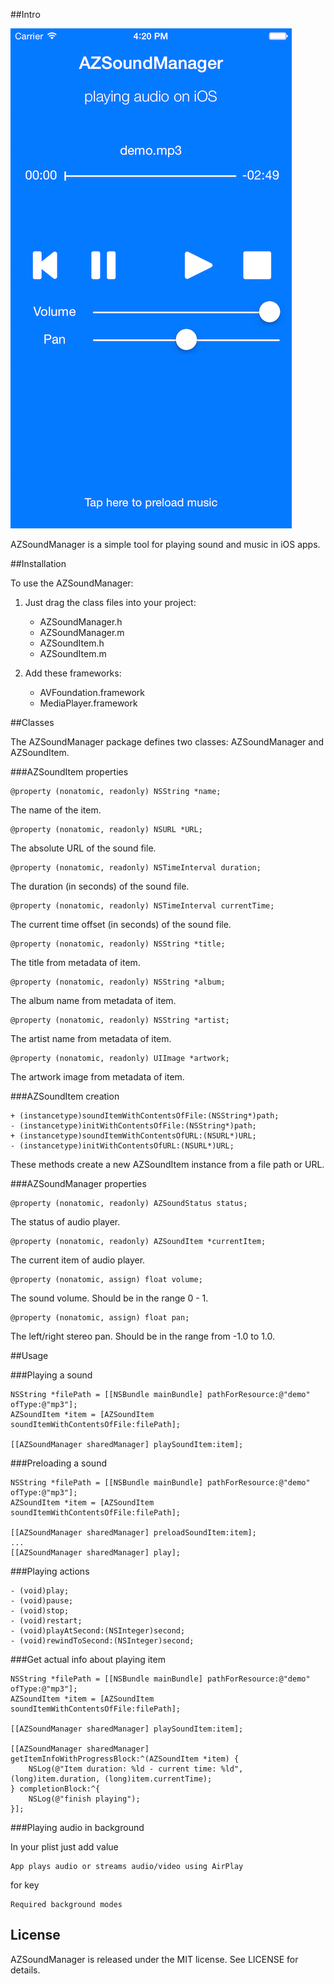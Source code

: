 ##Intro

![AZSoundManager](Screenshots/demo.png)


AZSoundManager is a simple tool for playing sound and music in iOS apps.


##Installation

To use the AZSoundManager:

1. Just drag the class files into your project:

   * AZSoundManager.h
   * AZSoundManager.m
   * AZSoundItem.h
   * AZSoundItem.m

2. Add these frameworks:
   * AVFoundation.framework
   * MediaPlayer.framework

##Classes

The AZSoundManager package defines two classes: AZSoundManager and AZSoundItem.


###AZSoundItem properties

    @property (nonatomic, readonly) NSString *name;
    
The name of the item.
    
    @property (nonatomic, readonly) NSURL *URL;
    
The absolute URL of the sound file.

    @property (nonatomic, readonly) NSTimeInterval duration;
    
The duration (in seconds) of the sound file.

    @property (nonatomic, readonly) NSTimeInterval currentTime;
    
The current time offset (in seconds) of the sound file.
    
    @property (nonatomic, readonly) NSString *title;
    
The title from metadata of item.
    
    @property (nonatomic, readonly) NSString *album;
    
The album name from metadata of item.
    
    @property (nonatomic, readonly) NSString *artist;
    
The artist name from metadata of item.
    
    @property (nonatomic, readonly) UIImage *artwork;
    
The artwork image from metadata of item.


###AZSoundItem creation
    
    + (instancetype)soundItemWithContentsOfFile:(NSString*)path;
    - (instancetype)initWithContentsOfFile:(NSString*)path;
    + (instancetype)soundItemWithContentsOfURL:(NSURL*)URL;
    - (instancetype)initWithContentsOfURL:(NSURL*)URL;
    
These methods create a new AZSoundItem instance from a file path or URL.


###AZSoundManager properties

	@property (nonatomic, readonly) AZSoundStatus status;

The status of audio player.

	@property (nonatomic, readonly) AZSoundItem *currentItem;

The current item of audio player.

	@property (nonatomic, assign) float volume;

The sound volume. Should be in the range 0 - 1.

   	@property (nonatomic, assign) float pan;
    
The left/right stereo pan. Should be in the range from -1.0 to 1.0.

##Usage

###Playing a sound

```objc
NSString *filePath = [[NSBundle mainBundle] pathForResource:@"demo" ofType:@"mp3"];
AZSoundItem *item = [AZSoundItem soundItemWithContentsOfFile:filePath];

[[AZSoundManager sharedManager] playSoundItem:item];
```

###Preloading a sound

```objc
NSString *filePath = [[NSBundle mainBundle] pathForResource:@"demo" ofType:@"mp3"];
AZSoundItem *item = [AZSoundItem soundItemWithContentsOfFile:filePath];

[[AZSoundManager sharedManager] preloadSoundItem:item];
...
[[AZSoundManager sharedManager] play];
```

###Playing actions

```objc
- (void)play;
- (void)pause;
- (void)stop;
- (void)restart;
- (void)playAtSecond:(NSInteger)second;
- (void)rewindToSecond:(NSInteger)second;
```

###Get actual info about playing item

```objc
NSString *filePath = [[NSBundle mainBundle] pathForResource:@"demo" ofType:@"mp3"];
AZSoundItem *item = [AZSoundItem soundItemWithContentsOfFile:filePath];

[[AZSoundManager sharedManager] playSoundItem:item];

[[AZSoundManager sharedManager] getItemInfoWithProgressBlock:^(AZSoundItem *item) {
    NSLog(@"Item duration: %ld - current time: %ld", (long)item.duration, (long)item.currentTime);
} completionBlock:^{
    NSLog(@"finish playing");
}];
```

###Playing audio in background

In your plist just add value  
```
App plays audio or streams audio/video using AirPlay
```
for key
```
Required background modes
```

License
-------------
AZSoundManager is released under the MIT license. See LICENSE for details.
